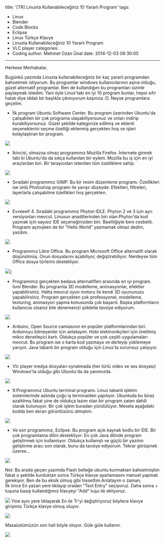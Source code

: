 title: '[TR] Linuxta Kullanabileceğiniz 10 Yararlı Program'
tags:
  - Linux
  - Blender
  - Code Blocks
  - Eclipse
  - Linux Türkçe Klavye
  - Linuxta Kullanabileceğiniz 10 Yararlı Program
  - VLC player
categories:
  -  Coding
author: Mehmet Ozan Ünal
date: 2014-12-03 06:30:00
---
Herkese Merhabalar,

Bugünkü yazımda Linuxta kullanabileceğiniz bir kaç yararlı programdan bahsetmek istiyorum. Bu programlar windows kullanıcılarının aşina olduğu, güzel alternatif programlar. Ben de kullandığım bu programları sizinle paylaşmak istedim. Yani öyle Linux'taki en iyi 10 program bunlar, hepsi sıfır hatalı diye iddalı bir başlıkla çıkmıyorum kaşınıza :D. Neyse programlara geçelim.

  

* İlk program Ubuntu Software Center. Bu program üzerinden Ubuntu'da çalışabilen bir çok programa ulaşabiliyorsunuz ve onları indirip kurabiliyorsunuz. Güzel şekilde kategorize edilmiş ve eklenti seçeneklerini seçme özelliği eklenmiş gerçekten hoş ve işleri kolaylaştıran bir program.

![](https://4.bp.blogspot.com/-Bm-g47lRV64/VH5qesXPW5I/AAAAAAAAFhU/K_bf45ZAXaM/s1600/Screenshot%2Bfrom%2B2014-12-03%2B01%3A33%3A30.png)

* İkincisi, olmazsa olmaz programımız Mozilla Firefox. İnternete girmek tabi ki Ubuntu'da da sıkça kullanılan bir eylem. Mozilla bu iş için en iyi araçlardan biri. Bir tarayıcıdan istenilen tüm özelliklere sahip.

![](https://3.bp.blogspot.com/-ha7NEe0HKyY/VH5qb7ZJ_jI/AAAAAAAAFgk/QNzmwH2Tck4/s1600/Screenshot%2Bfrom%2B2014-12-03%2B01%3A10%3A34.png)

* Sıradaki programımız GIMP. Bu bir resim düzenleme programı. Özellikleri ise ünlü Photoshop programı ile yarışır düzeyde. Efektleri, filtreleri, layerlarla çalışabilme özellikleri hoş gerçekten.

![](https://4.bp.blogspot.com/--fxbWH1F6jM/VH5qb6DAY-I/AAAAAAAAFgo/odVEOKLdZlM/s1600/Screenshot%2Bfrom%2B2014-12-03%2B01%3A17%3A35.png)

* Evveeet! 4. Sıradaki programımız Phyton IDLE. Phyton 2 ve 3 için ayrı versiyonları mevcut. Linuxun anadillerinden biri olan Phyton'da kod yazmak için sayısız IDE seçeneğinizden biri. Basitliğiyle beni cezbetti. Programı açmışken de bir "Hello World" yazmamak olmaz dedim, yazdım.

![](https://3.bp.blogspot.com/-6mXCZ6fFvgo/VH5qckqeJUI/AAAAAAAAFgw/n5ZiuqrgnkU/s1600/Screenshot%2Bfrom%2B2014-12-03%2B01%3A19%3A00.png)

* Programımız Libre Office. Bu program Microsoft Office alternatifi olarak düşünülmüş. Onun dosyalarını açabiliyor, değiştirebiliyor. Nerdeyse tüm Office dosya türlerini destekliyor.

![](https://1.bp.blogspot.com/-QwacP5BN48I/VH5qcsy6jII/AAAAAAAAFg0/nWxGKQfZx5Q/s1600/Screenshot%2Bfrom%2B2014-12-03%2B01%3A19%3A38.png)]

* Programımız gerçekten bedava alternatifleri arasında en iyi program. İsmi Blender. Bu programla 3D modelleme, animasyonlar, efektler yapabilirsiniz. Hatta mevcut oyun motoru ile kendi 3D oyununuzu yapabilirsiniz. Program gerçekten çok professyonel, modelleme, texturing, animasyon yapma konusunda çok başarılı. Başka platformların kullanıcısı olsanız bile denemenizi şiddetle tavsiye ediyorum.

![](https://2.bp.blogspot.com/-13rHXvTjr9Y/VH5qc1rcB1I/AAAAAAAAFg4/QevkFUjZ_1w/s1600/Screenshot%2Bfrom%2B2014-12-03%2B01%3A20%3A59.png)

* Arduino, Open Source camiasının en popüler platformlarından biri. Arduinoyu bilmeyenler için anlatayım. Hobi elektronikçileri için üretilmiş mikro denetleyici kartı. Oldukça popüler ve çok çeşitli uygulamaları mevcut. Bu program ise o karta kod yazmaya ve derleyip yüklemeye yarıyor. Java tabanlı bir program olduğu için Linux'ta sorunsuz çalışıyor.

![](https://3.bp.blogspot.com/-x4Bvx_yjFLk/VH5qdMbpOQI/AAAAAAAAFg8/YT9eOUGTSeA/s1600/Screenshot%2Bfrom%2B2014-12-03%2B01%3A23%3A57.png)

* Vlc player medya dosyaları oynatmada (her türlü video ve ses dosyası) Windows'ta olduğu gibi Ubuntu'da da yanımızda.

![](https://4.bp.blogspot.com/-3q_X7cNkqjs/VH5qdcPeJ1I/AAAAAAAAFhA/U-I6-F6BjAQ/s1600/Screenshot%2Bfrom%2B2014-12-03%2B01%3A27%3A54.png)

* 9.Programımız Ubuntu terminal programı. Linux tabanlı işletim sistemlerinde aslında çoğu iş terminalden yapılıyor. Ubuntuda bu biraz azaltılmış fakat yine de oldukça lazım olan bir program zaten dahili olarak bulunuyor. Bir çok işlem buradan yürütülüyor. Mesela aşağıdaki kodda ben ekran görüntüsünü almıştım.


![](https://2.bp.blogspot.com/-vkUEKBlJU14/VH5qdtJnITI/AAAAAAAAFhE/U9Vb2nG-4GY/s1600/Screenshot%2Bfrom%2B2014-12-03%2B01%3A28%3A48.png)

* Ve son programımız, Eclipse. Bu program açık kaynak kodlu bir IDE. Bir çok programlama dilini destekliyor. En çok Java dilinde program geliştirmek için kullanılıyor. Oldukça kullanışlı ve güçlü bir yazılım geliştirme aracı son olarak, bunu da tavsiye ediyorum. Tekrar görüşmek üzeree...

![](https://3.bp.blogspot.com/-WNMFXYqdQdU/VH5qdzXfSyI/AAAAAAAAFhI/lp6_dWaMd5o/s1600/Screenshot%2Bfrom%2B2014-12-03%2B01%3A29%3A59.png) 

Not: Bu arada geçen yazımda Flash belleğe ubuntu kurmaktan bahsetmiştim fakat o şekilde kurduktan sonra Türkçe klavye ayarlamasını manuel yapmak gerekiyor. Ben de bu eksik olmuş gibi hissettim.Anlatayım o zaman;  
İlk önce En yazan yere tıklayıp oradan "Text Entry" seçiyoruz. Daha sonra + tuşuna basıp kullandığımız klavyeyi "Add" tuşu ile ekliyoruz.  

![](https://2.bp.blogspot.com/-DHydhzZf14c/VH5qb-04RuI/AAAAAAAAFgs/ibOc95T22Mc/s1600/Screenshot%2Bfrom%2B2014-12-03%2B01%3A13%3A08.png)
Yine aynı yere tıklayarak En ile Tr'yi değiştiriyoruz böylece klavye girişimiz Türkçe klavye olmuş oluyor.

![](https://1.bp.blogspot.com/-PjDM5xer7jY/VH5qefrZjZI/AAAAAAAAFhQ/szK8TW44XRM/s1600/Screenshot%2Bfrom%2B2014-12-03%2B01%3A30%3A44.png)

Masaüstümüzün son hali böyle oluyor. Güle güle kullanın.

![](https://1.bp.blogspot.com/-DfU-QPVYuRg/VH5qeuS-vHI/AAAAAAAAFhc/1W4D1MEDFPw/s1600/Screenshot%2Bfrom%2B2014-12-03%2B01%3A30%3A51.png)